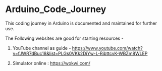 # Arduino_Code_Journey
This coding journey in Arduino is documented and maintained for further use.

The Following websites are good for starting resources - 

1) YouTube channel as guide - https://www.youtube.com/watch?v=fJWR7dBuc18&list=PLGs0VKk2DiYw-L-RibttcvK-WBZm8WLEP

2) Simulator online : https://wokwi.com/
